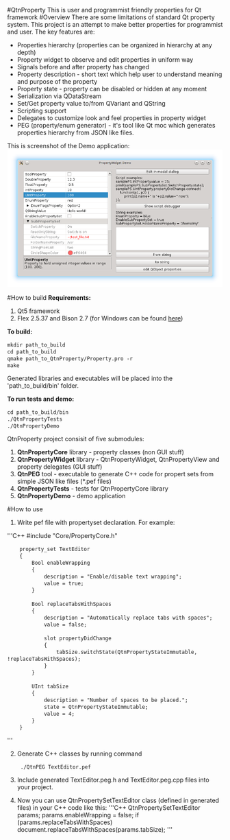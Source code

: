 #QtnProperty
This is user and programmist friendly properties for Qt framework
#Overview
There are some limitations of standard Qt property system.
This project is an attempt to make better properties for programmist and user.
The key features are:

* Properties hierarchy (properties can be organized in hierarchy at any depth)
* Property widget to observe and edit properties in uniform way
* Signals before and after property has changed
* Property description - short text which help user to understand meaning and purpose of the property
* Property state - property can be disabled or hidden at any moment
* Serialization via QDataStream
* Set/Get property value to/from QVariant and QString
* Scripting support
* Delegates to customize look and feel properties in property widget
* PEG (property/enum generator) - it's tool like Qt moc which generates properties hierarchy from JSON like files.

This is screenshot of the Demo application:
![Demo_screenshot](Docs/img/Demo1.png)

#How to build
**Requirements:**

1. Qt5 framework
2. Flex 2.5.37 and Bison 2.7 (for Windows can be found [here](http://sourceforge.net/projects/winflexbison/))

**To build:**
  
    mkdir path_to_build
    cd path_to_build
    qmake path_to_QtnProperty/Property.pro -r
    make

Generated libraries and executables will be placed into the 'path\_to\_build/bin' folder.
  
**To run tests and demo:**

    cd path_to_build/bin
    ./QtnPropertyTests
    ./QtnPropertyDemo

QtnProperty project consisit of five submodules:

1. **QtnPropertyCore** library - property classes (non GUI stuff)
2. **QtnPropertyWidget** library - QtnPropertyWidget, QtnPropertyView and property delegates (GUI stuff)
3. **QtnPEG** tool - executable to generate C++ code for propert sets from simple JSON like files (*.pef files)
4. **QtnPropertyTests** - tests for QtnPropertyCore library
5. **QtnPropertyDemo** - demo application

#How to use

1. Write pef file with propertyset declaration. For example:
  
'''C++
        #include "Core/PropertyCore.h"
        
        property_set TextEditor
        {
            Bool enableWrapping
            {
                description = "Enable/disable text wrapping";
                value = true;
            }
            
            Bool replaceTabsWithSpaces
            {
                description = "Automatically replace tabs with spaces";
                value = false;
                    
                slot propertyDidChange
                {
                    tabSize.switchState(QtnPropertyStateImmutable, !replaceTabsWithSpaces);
                }
            }
            
            UInt tabSize
            {
                description = "Number of spaces to be placed.";
                state = QtnPropertyStateImmutable;
                value = 4;
            }
        }
'''
    
2. Generate C++ classes by running command
  
        ./QtnPEG TextEditor.pef
    
3. Include generated TextEditor.peg.h and TextEditor.peg.cpp files into 
your project.
4. Now you can use QtnPropertySetTextEditor class (defined in generated files) in your C++ code like this:
'''C++
        QtnPropertySetTextEditor params;
        params.enableWrapping = false;
        if (params.replaceTabsWithSpaces)
            document.replaceTabsWithSpaces(params.tabSize);
'''

